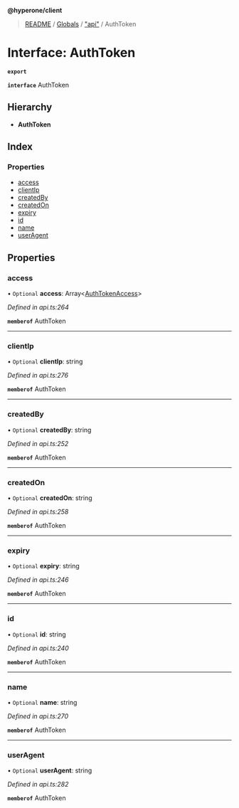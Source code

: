 **@hyperone/client**

> [README](../README.md) / [Globals](../globals.md) / ["api"](../modules/_api_.md) / AuthToken

# Interface: AuthToken

**`export`** 

**`interface`** AuthToken

## Hierarchy

* **AuthToken**

## Index

### Properties

* [access](_api_.authtoken.md#access)
* [clientIp](_api_.authtoken.md#clientip)
* [createdBy](_api_.authtoken.md#createdby)
* [createdOn](_api_.authtoken.md#createdon)
* [expiry](_api_.authtoken.md#expiry)
* [id](_api_.authtoken.md#id)
* [name](_api_.authtoken.md#name)
* [userAgent](_api_.authtoken.md#useragent)

## Properties

### access

• `Optional` **access**: Array\<[AuthTokenAccess](_api_.authtokenaccess.md)>

*Defined in api.ts:264*

**`memberof`** AuthToken

___

### clientIp

• `Optional` **clientIp**: string

*Defined in api.ts:276*

**`memberof`** AuthToken

___

### createdBy

• `Optional` **createdBy**: string

*Defined in api.ts:252*

**`memberof`** AuthToken

___

### createdOn

• `Optional` **createdOn**: string

*Defined in api.ts:258*

**`memberof`** AuthToken

___

### expiry

• `Optional` **expiry**: string

*Defined in api.ts:246*

**`memberof`** AuthToken

___

### id

• `Optional` **id**: string

*Defined in api.ts:240*

**`memberof`** AuthToken

___

### name

• `Optional` **name**: string

*Defined in api.ts:270*

**`memberof`** AuthToken

___

### userAgent

• `Optional` **userAgent**: string

*Defined in api.ts:282*

**`memberof`** AuthToken
